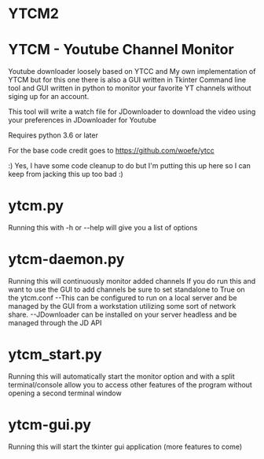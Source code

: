 # YTCM2
# YTCM - Youtube Channel Monitor
Youtube downloader loosely based on YTCC and My own implementation of YTCM but for this one there is also a GUI written in Tkinter
Command line tool and GUI written in python to monitor your favorite YT channels without siging up for an account.

This tool will write a watch file for JDownloader to download the video using your preferences in JDownloader for Youtube

Requires python 3.6 or later


For the base code credit goes to https://github.com/woefe/ytcc


:) Yes, I have some code cleanup to do but I'm putting this up here so I can keep from jacking this up too bad :)

# ytcm.py
Running this with -h or --help will give you a list of options

# ytcm-daemon.py
Running this will continuously monitor added channels
If you do run this and want to use the GUI to add channels be sure to set standalone to True on the ytcm.conf
--This can be configured to run on a local server and be managed by the GUI from a workstation utilizing some sort of network share.
--JDownloader can be installed on your server headless and be managed through the JD API


# ytcm_start.py
Running this will automatically start the monitor option and with a split terminal/console allow you to access other features of the program without opening a second terminal window

# ytcm-gui.py
Running this will start the tkinter gui application (more features to come)
